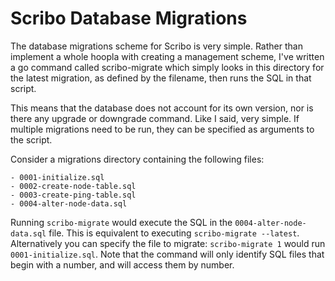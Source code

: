 # Scribo Database Migrations

The database migrations scheme for Scribo is very simple. Rather than implement a whole hoopla with creating a management scheme, I've written a go command called scribo-migrate which simply looks in this directory for the latest migration, as defined by the filename, then runs the SQL in that script.

This means that the database does not account for its own version, nor is there any upgrade or downgrade command. Like I said, very simple. If multiple migrations need to be run, they can be specified as arguments to the script.

Consider a migrations directory containing the following files:

```
- 0001-initialize.sql
- 0002-create-node-table.sql
- 0003-create-ping-table.sql
- 0004-alter-node-data.sql
```

Running `scribo-migrate` would execute the SQL in the `0004-alter-node-data.sql` file. This is equivalent to executing `scribo-migrate --latest`. Alternatively you can specify the file to migrate: `scribo-migrate 1` would run `0001-initialize.sql`. Note that the command will only identify SQL files that begin with a number, and will access them by number.
